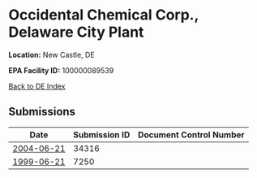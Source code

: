 # Occidental Chemical Corp., Delaware City Plant

**Location:** New Castle, DE

**EPA Facility ID:** 100000089539

[Back to DE Index](../../index.md)

## Submissions

| Date | Submission ID | Document Control Number |
|------|--------------|-------------------------|
| [2004-06-21](submissions/34316.md) | 34316 |  |
| [1999-06-21](submissions/7250.md) | 7250 |  |
